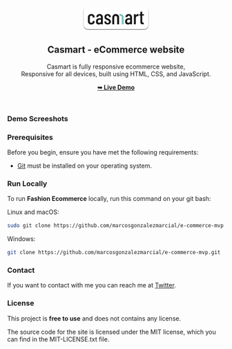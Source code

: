 <div align="center">
<!--   
  ![GitHub repo size](https://img.shields.io/github/repo-size/codewithsadee/casmart)
  ![GitHub stars](https://img.shields.io/github/stars/codewithsadee/casmart?style=social)
  ![GitHub forks](https://img.shields.io/github/forks/codewithsadee/casmart?style=social)
  [![Twitter Follow](https://img.shields.io/twitter/follow/codewithsadee?style=social)](https://twitter.com/intent/follow?screen_name=codewithsadee)
  [![YouTube Video Views](https://img.shields.io/youtube/views/_NcyQawah6w?style=social)](https://youtu.be/_NcyQawah6w) -->

  <br />
  <br />
  
  <img src="./readme-images/project-logo.png" />

  <h2 align="center">Casmart - eCommerce website</h2>

Casmart is fully responsive ecommerce website, <br />Responsive for all devices, built using HTML, CSS, and JavaScript.

<a href="#"><strong>➥ Live Demo</strong></a>

</div>

<br />

### Demo Screeshots

<!-- ![Casmart Desktop Demo](./readme-images/desktop.png "Desktop Demo") -->

### Prerequisites

Before you begin, ensure you have met the following requirements:

- [Git](https://git-scm.com/downloads "Download Git") must be installed on your operating system.

### Run Locally

To run **Fashion Ecommerce** locally, run this command on your git bash:

Linux and macOS:

```bash
sudo git clone https://github.com/marcosgonzalezmarcial/e-commerce-mvp.git
```

Windows:

```bash
git clone https://github.com/marcosgonzalezmarcial/e-commerce-mvp.git
```

### Contact

If you want to contact with me you can reach me at [Twitter](https://www.twitter.com/marcos_gonmarc).

### License

This project is **free to use** and does not contains any license.

The source code for the site is licensed under the MIT license, which you can find in the MIT-LICENSE.txt file.

